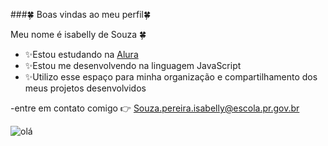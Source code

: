 ###🍀 Boas vindas ao meu perfil🍀

Meu nome é isabelly de Souza 🍀

- ✨️Estou estudando na [Alura](https://www.alura.com.br)
- ✨️Estou me desenvolvendo na linguagem JavaScript
- ✨️Utilizo esse espaço para minha organização e 
compartilhamento dos meus projetos desenvolvidos

-entre em contato comigo 👉 Souza.pereira.isabelly@escola.pr.gov.br

![olá](https://tenor.com/pt-BR/view/abell46s-reface-batman-snyder-abell46s-funny-gif-20881002)
